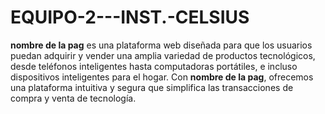 # EQUIPO-2---INST.-CELSIUS
**nombre de la pag** es una plataforma web diseñada para que los usuarios puedan adquirir y vender una amplia variedad de productos tecnológicos, desde teléfonos inteligentes hasta computadoras portátiles, e incluso dispositivos inteligentes para el hogar. Con **nombre de la pag**, ofrecemos una plataforma intuitiva y segura que simplifica las transacciones de compra y venta de tecnología.
